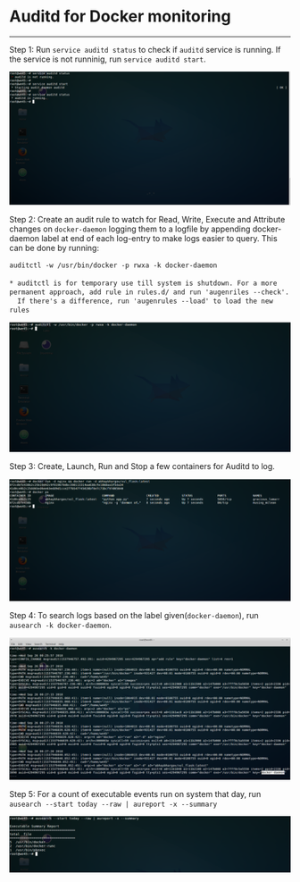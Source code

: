 # Auditd for Docker monitoring

---


Step 1: Run `service auditd status` to check if `auditd` service is running. If the service is not runninig, run `service auditd start`.


![](img/auditd-1.png)


Step 2: Create an audit rule to watch for Read, Write, Execute and Attribute changes on `docker-daemon` logging them to a logfile by appending
docker-daemon label at end of each log-entry to make logs easier to query. This can be done by running:
    
    auditctl -w /usr/bin/docker -p rwxa -k docker-daemon
    
    * auditctl is for temporary use till system is shutdown. For a more permanent approach, add rule in rules.d/ and run 'augenriles --check'. 
      If there's a difference, run 'augenrules --load' to load the new rules 


![](img/auditd-2.png)


Step 3: Create, Launch, Run and Stop a few containers for Auditd to log.

![](img/auditd-3.png)

   
Step 4: To search logs based on the label given(`docker-daemon`), run `ausearch -k docker-daemon`.

![](img/auditd-4.png)

    
Step 5: For a count of executable events run on system that day, run `ausearch --start today --raw | aureport -x --summary`

![](img/auditd-5.png)
